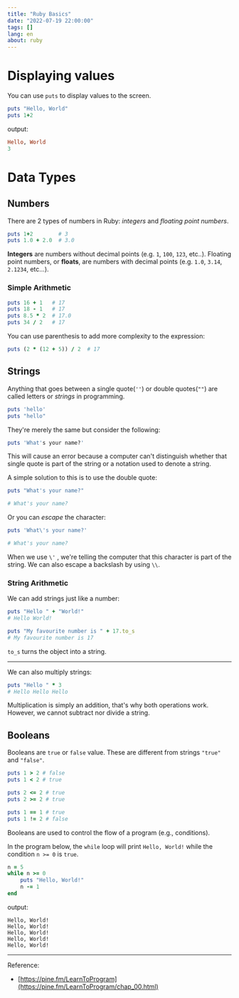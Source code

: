 ```yaml
---
title: "Ruby Basics"
date: "2022-07-19 22:00:00"
tags: []
lang: en
about: ruby
---
```


# Displaying values
You can use `puts` to display values to the screen.

```rb
puts "Hello, World"
puts 1+2
```

output:
```rb
Hello, World
3
```

# Data Types
## Numbers

There are 2 types of numbers in Ruby: *integers* and *floating point numbers*.

```rb
puts 1+2        # 3
puts 1.0 + 2.0  # 3.0
```

**Integers** are numbers without decimal points (e.g. `1`, `100`, `123`, etc..).  Floating point numbers, or **floats**, are numbers with decimal points (e.g. `1.0`, `3.14`, `2.1234`, etc...).


### Simple Arithmetic
```rb
puts 16 + 1   # 17
puts 18 - 1   # 17
puts 8.5 * 2  # 17.0
puts 34 / 2   # 17
```

You can use parenthesis to add more complexity to the expression:
```rb
puts (2 * (12 + 5)) / 2  # 17
```

## Strings

Anything that goes between a single quote(`''`) or double quotes(`""`) are called letters or *strings* in programming. 

```rb
puts 'hello'
puts "hello"
```

They're merely the same but consider the following:
```rb
puts 'What's your name?'
```

This will cause an error because a computer can't distinguish whether that single quote is part of the string or a notation used to denote a string. 

A simple solution to this is to use the double quote:
```rb
puts "What's your name?"

# What's your name?
```

Or you can *escape* the character:
```rb
puts 'What\'s your name?'

# What's your name?
```

When we use `\'` , we're telling the computer that this character is part of the string. We can also escape a backslash by using `\\`.

### String Arithmetic

We can add strings just like a number:
```rb
puts "Hello " + "World!"
# Hello World!

puts "My favourite number is " + 17.to_s
# My favourite number is 17
```

`to_s` turns the object into a string.

---

We can also multiply strings:
```rb
puts "Hello " * 3
# Hello Hello Hello
```

Multiplication is simply an addition, that's why both operations work. However, we cannot subtract nor divide a string. 

## Booleans

Booleans are `true` or `false` value. These are different from strings `"true"` and `"false"`. 

```rb
puts 1 > 2 # false
puts 1 < 2 # true

puts 2 <= 2 # true
puts 2 >= 2 # true

puts 1 == 1 # true
puts 1 != 2 # false
```

Booleans are used to control the flow of a program (e.g., conditions).

In the program below, the `while` loop will print `Hello, World!` while the condition `n >= 0` is `true`.
```rb
n = 5
while n >= 0
	puts "Hello, World!"
	n -= 1
end
```

output:
```text
Hello, World!
Hello, World!
Hello, World!
Hello, World!
Hello, World!
```

---

Reference:
- [https://pine.fm/LearnToProgram](https://pine.fm/LearnToProgram/chap_00.html)